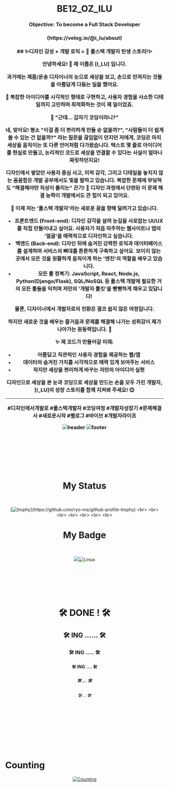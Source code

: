 <div align="center">
  
<h1 align="center"> BE12_OZ_ILU</h1>
<h3 align="center"> Objective: To become a Full Stack Developer
<h3 align="center"> (https://velog.io/@i_lu/about)
<br>
<br>
## ✨디자인 감성 + 개발 로직 = 🚀 풀스택 개발자 탄생 스토리!✨

안녕하세요! 👋 제 이름은 [**I_LU**] 입니다.

과거에는 **제품/운송 디자이너**의 눈으로 세상을 보고, 손으로 만져지는 것들을 아름답게 다듬는 일을 했어요. 

🎨 복잡한 아이디어를 시각적인 형태로 구현하고, 사용자 경험을 사소한 디테일까지 고민하며 최적화하는 것이 제 일이었죠.

**🤔 "근데... 갑자기 코딩이라니?"**

네, 맞아요! 평소 **"이걸 좀 더 편리하게 만들 순 없을까?"**, **"사람들이 더 쉽게 쓸 수 있는 건 없을까?"** 라는 질문을 끊임없이 던지던 저에게, 코딩은 마치 **세상을 움직이는 또 다른 언어**처럼 다가왔습니다. 
텍스트 몇 줄로 아이디어를 현실로 만들고, 논리적인 코드로 세상을 연결할 수 있다는 사실이 얼마나 짜릿하던지요!

디자인에서 쌓았던 **사용자 중심 사고**, **미적 감각**, 그리고 **디테일을 놓치지 않는 꼼꼼함**은 개발 공부에서도 빛을 발하고 있습니다. 
복잡한 문제에 부딪혀도 **"해결해야만 직성이 풀리는"** 끈기! 💪 디자인 과정에서 단련된 이 문제 해결 능력이 개발에서도 큰 힘이 되고 있어요.

**🚀 이제 저는 '풀스택 개발자'라는 새로운 꿈을 향해 달려가고 있습니다.**

*   **프론트엔드 (Front-end):** 디자인 감각을 살려 눈길을 사로잡는 UI/UX를 직접 만들어내고 싶어요. 사용자가 처음 마주하는 웹사이트나 앱의 '얼굴'을 매력적으로 디자인하고 싶습니다.
*   **백엔드 (Back-end):** 디자인 뒤에 숨겨진 강력한 로직과 데이터베이스를 설계하며 서비스의 뼈대를 튼튼하게 구축하고 싶어요. 보이지 않는 곳에서 모든 것을 원활하게 움직이게 하는 '엔진'의 역할을 배우고 있습니다.
*   **모든 툴 정복기:** JavaScript, React, Node.js, Python(Django/Flask), SQL/NoSQL 등 풀스택 개발에 필요한 거의 모든 툴들을 익히며 저만의 '개발자 툴킷'을 빵빵하게 채우고 있답니다!

물론, 디자이너에서 개발자로의 전환은 결코 쉽지 않은 여정입니다. 

하지만 **새로운 것을 배우는 즐거움**과 **문제를 해결해 나가는 성취감**이 제가 나아가는 원동력입니다. 🚀


**✨ 제 코드가 만들어갈 미래:**

*   **아름답고 직관적인 사용자 경험**을 제공하는 웹/앱
*   **데이터의 숨겨진 가치**를 시각적으로 매력 있게 보여주는 서비스
*   **작지만 세상을 편리하게 바꾸는** 저만의 아이디어 실현

디자인으로 세상을 본 눈과 코딩으로 세상을 만드는 손을 모두 가진 개발자, [**I_LU**]의 성장 스토리를 함께 지켜봐 주세요! 😊

---

**#디자인에서개발로 #풀스택개발자 #코딩여정 #개발자성장기 #문제해결사 #새로운시작 #벨로그 #바이브 #개발자라이프**

![header](https://capsule-render.vercel.app/api?type=blur&color=cc99ff&text=Pleased&nbsp;to&nbsp;meet&nbsp;U&height=400&fontSize=50&fontColor=000000)
![footer](https://capsule-render.vercel.app/api?section=footer&type=waving&height=100&color=cc99ff)
<br>
<br>
<br>
<br>
<br>
<br>
<br>

<h1 align="center"> My Status </h1>
<br>

[![trophy](https://github-profile-trophy.vercel.app/?username=BE12-OZ&theme=margin-w=15&row=2&column=8")](https://github.com/ryo-ma/github-profile-trophy)
<br>
<br>
<br>
<br>
<br>
<br>
<br>

<h1 align="center"> My Badge </h1>
<br>

<img src="https://img.shields.io/badge/Python-3766AB?style=flat-square&logo=Python&logoColor=white"/>![Linux](https://img.shields.io/badge/Linux-FCC624?style=for-the-badge&logo=linux&logoColor=black)
<br>
<br>
<br>
<br>
<br>
<br>
<br>

<h1 align="center"> 🛠 DONE ! 🛠 </h1>


<h2 align="center"> 🛠 ING ...... 🛠 </h2>


<h3 align="center"> 🛠 ING ..... 🛠 </h3>


<h4 align="center"> 🛠 ING .... 🛠 </h4>
<h5 align="center"> 🛠 ... 🛠 </h5>
<h6 align="center"> 🛠 .. 🛠 </h6>
<br>
<br>
<br>
<br>
<br>
<br>
<br>

<h1 align="Left"> Counting </h1>


[![Counting](https://myhits.vercel.app/api/hit/https%3A%2F%2Fgithub.com%2FBE12-OZ?color=blue&label=Counting&size=large)](https://myhits.vercel.app)

</div>
